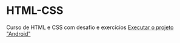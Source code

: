 # HTML-CSS
 Curso de HTML e CSS com desafio e exercícios
 <a href="https://raphael-rico.github.io/HTML-CSS/Exercicios/desafiofeito/Index.html">Executar o projeto "Android"</a>
